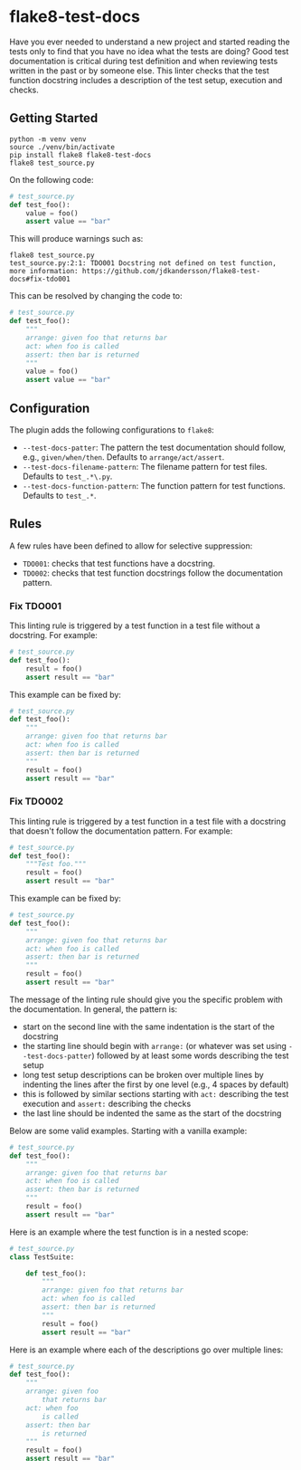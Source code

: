# flake8-test-docs

Have you ever needed to understand a new project and started reading the tests
only to find that you have no idea what the tests are doing? Good test
documentation is critical during test definition and when reviewing tests
written in the past or by someone else. This linter checks that the test
function docstring includes a description of the test setup, execution and
checks.

## Getting Started

```shell
python -m venv venv
source ./venv/bin/activate
pip install flake8 flake8-test-docs
flake8 test_source.py
```

On the following code:

```Python
# test_source.py
def test_foo():
    value = foo()
    assert value == "bar"
```

This will produce warnings such as:

```shell
flake8 test_source.py
test_source.py:2:1: TDO001 Docstring not defined on test function, more information: https://github.com/jdkandersson/flake8-test-docs#fix-tdo001
```

This can be resolved by changing the code to:

```Python
# test_source.py
def test_foo():
    """
    arrange: given foo that returns bar
    act: when foo is called
    assert: then bar is returned
    """
    value = foo()
    assert value == "bar"
```

## Configuration

The plugin adds the following configurations to `flake8`:

* `--test-docs-patter`: The pattern the test documentation should follow,
  e.g., `given/when/then`. Defaults to `arrange/act/assert`.
* `--test-docs-filename-pattern`: The filename pattern for test files. Defaults
  to `test_.*\.py`.
* `--test-docs-function-pattern`: The function pattern for test functions.
  Defaults to `test_.*`.


## Rules

A few rules have been defined to allow for selective suppression:

* `TDO001`: checks that test functions have a docstring.
* `TDO002`: checks that test function docstrings follow the documentation
  pattern.

### Fix TDO001

This linting rule is triggered by a test function in a test file without a
docstring. For example:

```Python
# test_source.py
def test_foo():
    result = foo()
    assert result == "bar"
```

This example can be fixed by:

```Python
# test_source.py
def test_foo():
    """
    arrange: given foo that returns bar
    act: when foo is called
    assert: then bar is returned
    """
    result = foo()
    assert result == "bar"
```

### Fix TDO002

This linting rule is triggered by a test function in a test file with a
docstring that doesn't follow the documentation pattern. For example:

```Python
# test_source.py
def test_foo():
    """Test foo."""
    result = foo()
    assert result == "bar"
```

This example can be fixed by:

```Python
# test_source.py
def test_foo():
    """
    arrange: given foo that returns bar
    act: when foo is called
    assert: then bar is returned
    """
    result = foo()
    assert result == "bar"
```

The message of the linting rule should give you the specific problem with the
documentation. In general, the pattern is:

* start on the second line with the same indentation is the start of the
  docstring
* the starting line should begin with `arrange:` (or whatever was set using
  `--test-docs-patter`) followed by at least some words describing the test
  setup
* long test setup descriptions can be broken over multiple lines by indenting
  the lines after the first by one level (e.g., 4 spaces by default)
* this is followed by similar sections starting with `act:` describing the test
  execution and `assert:` describing the checks
* the last line should be indented the same as the start of the docstring

Below are some valid examples. Starting with a vanilla example:

```Python
# test_source.py
def test_foo():
    """
    arrange: given foo that returns bar
    act: when foo is called
    assert: then bar is returned
    """
    result = foo()
    assert result == "bar"
```

Here is an example where the test function is in a nested scope:

```Python
# test_source.py
class TestSuite:

    def test_foo():
        """
        arrange: given foo that returns bar
        act: when foo is called
        assert: then bar is returned
        """
        result = foo()
        assert result == "bar"
```

Here is an example where each of the descriptions go over multiple lines:

```Python
# test_source.py
def test_foo():
    """
    arrange: given foo
        that returns bar
    act: when foo
        is called
    assert: then bar
        is returned
    """
    result = foo()
    assert result == "bar"
```
